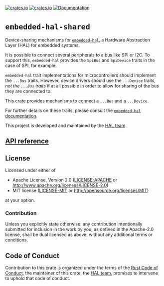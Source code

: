 [![crates.io](https://img.shields.io/crates/d/embedded-hal-shared.svg)](https://crates.io/crates/embedded-hal-shared)
[![crates.io](https://img.shields.io/crates/v/embedded-hal-shared.svg)](https://crates.io/crates/embedded-hal-shared)
[![Documentation](https://docs.rs/embedded-hal-shared/badge.svg)](https://docs.rs/embedded-hal-shared)
<!--
![Minimum Supported Rust Version](https://img.shields.io/badge/rustc-1.46+-blue.svg)
-->

# `embedded-hal-shared`

Device-sharing mechanisms for [`embedded-hal`], a Hardware Abstraction Layer (HAL) for embedded systems.

It is possible to connect several peripherals to a bus like SPI or I2C.
To support this, `embedded-hal` provides the `SpiBus` and `SpiDevice` traits in the case of SPI, for example.

`embedded-hal` trait implementations for microcontrollers should implement the `...Bus` traits.
However, device drivers should use the `...Device` traits, _not the `...Bus` traits_ if at all possible
in order to allow for sharing of the bus they are connected to.

This crate provides mechanisms to connect a `...Bus` and a `...Device`.

For further details on these traits, please consult the [`embedded-hal` documentation](https://docs.rs/embedded-hal).

This project is developed and maintained by the [HAL team][team].

## [API reference]

[API reference]: https://docs.rs/embedded-hal-shared

<!--
## Minimum Supported Rust Version (MSRV)

This crate is guaranteed to compile on stable Rust 1.46 and up. It *might*
compile with older versions but that may change in any new patch release.
-->

## License

Licensed under either of

- Apache License, Version 2.0 ([LICENSE-APACHE](LICENSE-APACHE) or
  http://www.apache.org/licenses/LICENSE-2.0)
- MIT license ([LICENSE-MIT](LICENSE-MIT) or http://opensource.org/licenses/MIT)

at your option.

### Contribution

Unless you explicitly state otherwise, any contribution intentionally submitted
for inclusion in the work by you, as defined in the Apache-2.0 license, shall be
dual licensed as above, without any additional terms or conditions.

## Code of Conduct

Contribution to this crate is organized under the terms of the [Rust Code of
Conduct][CoC], the maintainer of this crate, the [HAL team][team], promises
to intervene to uphold that code of conduct.

[CoC]: ../CODE_OF_CONDUCT.md
[team]: https://github.com/rust-embedded/wg#the-hal-team
[`embedded-hal`]: https://crates.io/crates/embedded-hal